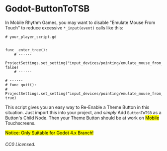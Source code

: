 # Godot-ButtonToTSB

In Mobile Rhythm Games, you may want to disable "Emulate Mouse From Touch" to reduce excessive `*_input(event)` calls like this:

```gdscript
# your_player_script.gd


func _enter_tree():
    # ······
    ProjectSettings.set_setting("input_devices/pointing/emulate_mouse_from_touch", false)
    # ······

# ······
# func quit():
#     ProjectSettings.set_setting("input_devices/pointing/emulate_mouse_from_touch", true)
```

This script gives you an easy way to Re-Enable a Theme Button in this situation. Just import this into your project, and *simply* Add `ButtonToTSB` as a Button's Child Node. Then your Theme Button should be at work on <mark>Mobile</mark> Touchscreens.

<mark>Notice: Only Suitable for Godot 4.x Branch!</mark>



###### CC0 Licensed.


